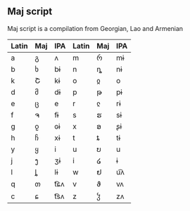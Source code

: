## Maj script

Maj script is a compilation from Georgian, Lao and Armenian

Latin | Maj| IPA  | Latin | Maj | IPA 
------|----|------|-------|-----|--------
  a   | გ  | ʌ    | m     | რ   | mɨ  
  b   | ხ  | bɨ   | n     | ȵ   | nɨ  
  k   | Շ  | kɨ   | o     | ჲ   | o    
  d   | მ  | dɨ   | p     | թ   | pɨ  
  e   | ც  | e    | r     | ჺ   | rɨ  
  f   | ຈ  | fɨ   | s     | ຮ   | sɨ  
  g   | ჹ  | ɢɨ   | x     | ອ   | ʂɨ  
  h   | ჩ  | xɨ   | t     | ȶ   | tɨ  
  y   | ყ  | i    | u     | ບ   | u   
  j   | ງ  | ʒɨ   | i     | ໒   | ɨ
  l   | ȴ  | lɨ   | w     | ຢ   | u͡ʌ
  q   | თ  | t͡ɕʌ | v     | ϑ   | vʌ  
  c   | ɕ  | t͡sʌ | z     | ჴ   | zʌ        
  

  


  
  
 
  
  
  
  
 
  
  
  

  


  
 
  
  
 
  
 
 
      
  


